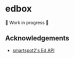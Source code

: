 # edbox

🚧 Work in progress 🚧

## Acknowledgements
- [smartspot2's Ed API](https://github.com/smartspot2/edapi)
